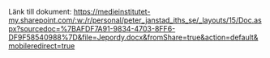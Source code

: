 Länk till dokument: https://medieinstitutet-my.sharepoint.com/:w:/r/personal/peter_janstad_iths_se/_layouts/15/Doc.aspx?sourcedoc=%7BAFDF7A91-9834-4703-8FF6-DF9F58540988%7D&file=Jepordy.docx&fromShare=true&action=default&mobileredirect=true
